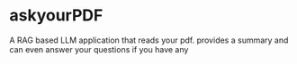 # askyourPDF
A RAG based LLM application that reads your pdf. provides a summary and can even answer your questions if you have any 
